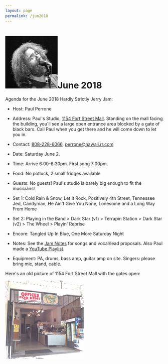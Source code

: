 ```yaml
---
layout: page
permalink: /jun2018
---
```

<h1><img class="ui avatar image" src="/images/jerryavatar.jpg">June 2018</h1>

Agenda for the June 2018 Hardly Strictly Jerry Jam:
 
   * Host: Paul Perrone
   * Address: Paul's Studio, [1154 Fort Street Mall](https://goo.gl/maps/mXqBNW5Y6FD2). Standing on the mall facing the building, you'll see a large open entrance area blocked by a gate of black bars. Call Paul when you get there and he will come down to let you in.  
   * Contact: [808-228-6066‬](tel:808-228-6066‬), [perrone@hawaii.rr.com](mailto:perrone@hawaii.rr.com)
   * Date: Saturday June 2. 
   * Time: Arrive 6:00-6:30pm. First song 7:00pm.
   * Food: No potluck, 2 small fridges available
   * Guests: No guests!  Paul's studio is barely big enough to fit the musicians!
   * Set 1:  Cold Rain & Snow,
             Let It Rock,
             Positively 4th Street,
             Tennessee Jed,
             Candyman,
             He Ain't Give You None,
             Lonesome and a Long Way From Home
   * Set 2: Playing in the Band >
            Dark Star (v1) >
            Terrapin Station >
            Dark Star (v2) >
            The Wheel >
            Playin' Reprise
   * Encore: Tangled Up In Blue,
             One More Saturday Night
   
   * Notes: See the [Jam Notes](http://bit.ly/2Hh6p8k) for songs and vocal/lead proposals. Also Paul made a [YouTube Playlist](https://www.youtube.com/playlist?list=PLm1Z0_hDi6Tj61-CjC7u6Z48_J6KavBOV).
   * Equipment: PA, drums, bass amp, guitar amp on site. Singers: please bring mic, stand, cable.

Here's an old picture of 1154 Fort Street Mall with the gates open:

<img class="ui centered fluid image" src="/images/paul-studio.jpg">
